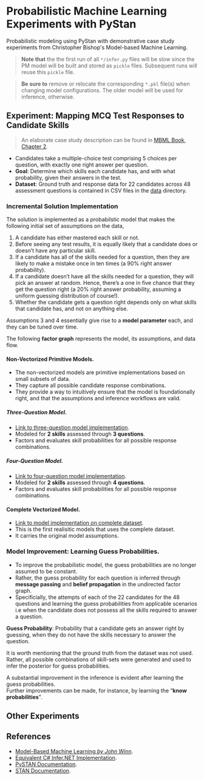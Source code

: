 # Probabilistic Machine Learning Experiments with PyStan

Probabilistic modeling using PyStan with demonstrative case study experiments from Christopher Bishop's Model-based Machine Learning.

> **Note that** the the first run of all `*/infer.py` files will be slow since the PM model will be built and stored as `pickle` files. Subsequent runs will reuse this `pickle` file.

> **Be sure to** remove or relocate the corresponding `*.pkl` file(s) when changing model configurations. The older model will be used for inference, otherwise.

## Experiment: Mapping MCQ Test Responses to Candidate Skills

> An elaborate case study description can be found in [MBML Book, Chapter 2](https://www.mbmlbook.com/LearningSkills.html).

- Candidates take a multiple-choice test comprising 5 choices per question, with exactly one right answer per question.
- **Goal**: Determine which skills each candidate has, and with what probability, given their answers in the test. 
- **Dataset**: Ground truth and response data for 22 candidates across 48 assessment questions is contained in CSV files in the [data](./data) directory.

### Incremental Solution Implementation

The solution is implemented as a probabilstic model that makes the following initial set of assumptions on the data,
1. A candidate has either mastered each skill or not.
2. Before seeing any test results, it is equally likely that a candidate does or doesn’t have any particular skill.
3. If a candidate has all of the skills needed for a question, then they are likely to make a mistake once in ten times (a 90% right answer probability).
4. If a candidate doesn’t have all the skills needed for a question, they will pick an answer at random. Hence, there’s a one in five chance that they get the question right (a 20% right answer probability, assuming a uniform guessing distribution of course!).
5. Whether the candidate gets a question right depends only on what skills that candidate has, and not on anything else. 

Assumptions 3 and 4 essentially give rise to a **model parameter** each, and they can be tuned over time.

The following **factor graph** represents the model, its assumptions, and data flow.

#### Non-Vectorized Primitive Models.

- The non-vectorized models are primitive implementations based on small subsets of data.
- They capture all possible candidate response combinations.
- They provide a way to intuitively ensure that the model is foundationally right, and that the assumptions and inference workflows are valid. 

##### Three-Question Model.

- [Link to three-question model implementation](./03_three-question-model).
- Modeled for **2 skills** assessed through **3 questions**.
- Factors and evaluates skill probabilities for all possible response combinations.

##### Four-Question Model.

- [Link to four-question model implementation](./04_four-question-model).
- Modeled for **2 skills** assessed through **4 questions**.
- Factors and evaluates skill probabilities for all possible response combinations.

#### Complete Vectorized Model.

- [Link to model implementation on complete dataset](./05_vectorized-model).
- This is the first realisitic models that uses the complete dataset.
- It carries the original model assumptions.

### Model Improvement: Learning Guess Probabilities.

- To improve the probabilistic model, the guess probabilities are no longer assumed to be constant.
- Rather, the guess probability for each question is inferred through **message passing** and **belief propagation**  in the undirected factor graph.
- Specificially, the attempts of each of the 22 candidates for the 48 questions and learning the guess probabilities from applicable scenarios i.e when the candidate does not possess all
the skills required to answer a question.   

**Guess Probability**: Probability that a candidate gets an answer right by guessing, when they do not have the skills necessary to answer the
question.

   
It is worth mentioning that the ground truth from the dataset was not used. Rather, all possible combinations of skill-sets were generated and used to infer the
posterior for guess probabilities.

A substantial improvement in the inference is evident after learning the guess probabilities.      
Further improvements can be made, for instance, by learning the “**know probabilities**".

## Other Experiments

## References

- [Model-Based Machine Learning *by John Winn*](https://www.mbmlbook.com/).
- [Equivalent C# Infer.NET Implementation](https://github.com/dotnet/mbmlbook/tree/main).
- [PySTAN Documentation](https://pystan.readthedocs.io/en/latest/).
- [STAN Documentation](https://mc-stan.org/users/documentation/).
